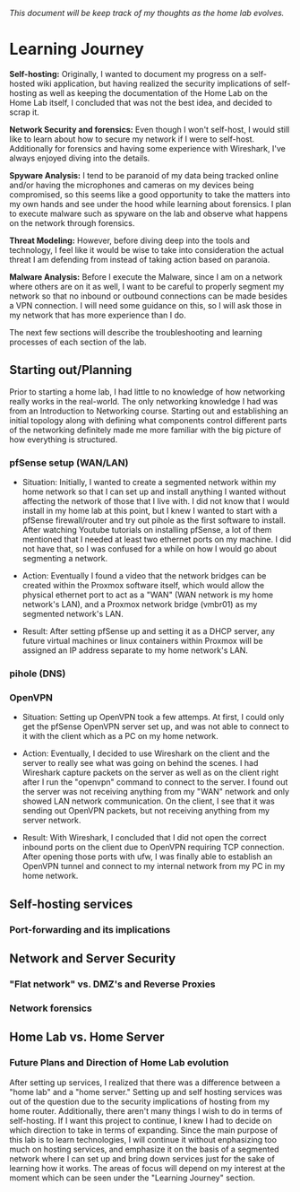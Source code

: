_This document will be keep track of my thoughts as the home lab evolves._

# Learning Journey

**Self-hosting:**
Originally, I wanted to document my progress on a self-hosted wiki application, but having realized the security implications of self-hosting as well as keeping the documentation of the Home Lab on the Home Lab itself, I concluded that was not the best idea, and decided to scrap it.

**Network Security and forensics:**
Even though I won't self-host, I would still like to learn about how to secure my network if I were to self-host. Additionally for forensics and having some experience with Wireshark, I've always enjoyed diving into the details.

**Spyware Analysis:**
I tend to be paranoid of my data being tracked online and/or having the microphones and cameras on my devices being compromised, so this seems like a good opportunity to take the matters into my own hands and see under the hood while learning about forensics. I plan to execute malware such as spyware on the lab and observe what happens on the network through forensics.

**Threat Modeling:**
However, before diving deep into the tools and technology, I feel like it would be wise to take into consideration the actual threat I am defending from instead of taking action based on paranoia.

**Malware Analysis:**
Before I execute the Malware, since I am on a network where others are on it as well, I want to be careful to properly segment my network so that no inbound or outbound connections can be made besides a VPN connection. I will need some guidance on this, so I will ask those in my network that has more experience than I do.

The next few sections will describe the troubleshooting and learning processes of each section of the lab.

## Starting out/Planning
Prior to starting a home lab, I had little to no knowledge of how networking really works in the real-world. The only networking knowledge I had was from an Introduction to Networking course. Starting out and establishing an initial topology along with defining what components control different parts of the networking definitely made me more familiar with the big picture of how everything is structured.

### pfSense setup (WAN/LAN)
- Situation: Initially, I wanted to create a segmented network within my home network so that I can set up and install anything I wanted without affecting the network of those that I live with. I did not know that I would install in my home lab at this point, but I knew I wanted to start with a pfSense firewall/router and try out pihole as the first software to install. After watching Youtube tutorials on installing pfSense, a lot of them mentioned that I needed at least two ethernet ports on my machine. I did not have that, so I was confused for a while on how I would go about segmenting a network. 

- Action: Eventually I found a video that the network bridges can be created within the Proxmox software itself, which would allow the physical ethernet port to act as a "WAN" (WAN network is my home network's LAN), and a Proxmox network bridge (vmbr01) as my segmented network's LAN. 

- Result: After setting pfSense up and setting it as a DHCP server, any future virtual machines or linux containers within Proxmox will be assigned an IP address separate to my home network's LAN.

### pihole (DNS)
### OpenVPN
- Situation: Setting up OpenVPN took a few attemps. At first, I could only get the pfSense OpenVPN server set up, and was not able to connect to it with the client which as a PC on my home network. 

- Action: Eventually, I decided to use Wireshark on the client and the server to really see what was going on behind the scenes. I had Wireshark capture packets on the server as well as on the client right after I run the "openvpn" command to connect to the server. I found out the server was not receiving anything from my "WAN" network and only showed LAN network communication. On the client, I see that it was sending out OpenVPN packets, but not receiving anything from my server network. 

- Result: With Wireshark, I concluded that I did not open the correct inbound ports on the client due to OpenVPN requiring TCP connection. After opening those ports with ufw, I was finally able to establish an OpenVPN tunnel and connect to my internal network from my PC in my home network. 

## Self-hosting services
### Port-forwarding and its implications


## Network and Server Security
### "Flat network" vs. DMZ's and Reverse Proxies
### Network forensics

## Home Lab vs. Home Server
### Future Plans and Direction of Home Lab evolution
After setting up services, I realized that there was a difference between a "home lab" and a "home server." Setting up and self hosting services was out of the question due to the security implications of hosting from my home router. Additionally, there aren't many things I wish to do in terms of self-hosting. If I want this project to continue, I knew I had to decide on which direction to take in terms of expanding. Since the main purpose of this lab is to learn technologies, I will continue it without enphasizing too much on hosting services, and emphasize it on the basis of a segmented network where I can set up and bring down services just for the sake of learning how it works. The areas of focus will depend on my interest at the moment which can be seen under the "Learning Journey" section.



